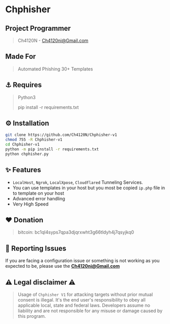 <head>
  <meta name="google-site-verification" content="Mtc7thZm2cASv87NSnHWL82UkeTzblQQK4r74bJX3NU" />
</head>


# Chphisher

## Project Programmer
> Ch4120N - Ch4120ni@Gmail.com

## Made For
> Automated Phishing 30+ Templates


## ⚓ Requires
> Python3
> 
> pip install -r requirements.txt


## ⚙️ Installation

```bash
git clone https://github.com/Ch4120N/Chphisher-v1
chmod 755 -R Chphisher-v1
cd Chphisher-v1
python -m pip install -r requirements.txt
python chphisher.py
```


## ✨ Features

* `LocalHost`, `Ngrok`, `LocalXpose`, `Cloudflared` Tunneling Services. 
* You can use templates in your host but you most be copied `ip.php` file in to template on your host
* Advanced error handling
* Very High Speed

## ❤️ Donation 
> bitcoin:   bc1ql4syps7qpa3djqrxwht3g66tldyh4j7qsyjkq0

## 🚨 Reporting Issues

If you are facing a configuration issue or something is not working as you expected to be, please use the **Ch4120ni@Gmail.com**

## ⚠️ Legal disclaimer ⚠️

> Usage of `Chphisher V1` for attacking targets without prior mutual consent is illegal. It's the end user's responsibility to obey all applicable local, state and federal laws. Developers assume no liability and are not responsible for any misuse or damage caused by this program.
